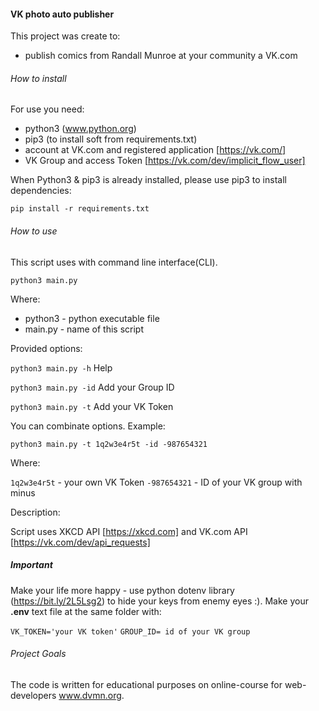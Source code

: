#### VK photo auto publisher

This project was create to:
 - publish comics from Randall Munroe at your community a VK.com 
 

###### How to install

For use you need:
- python3 (www.python.org)
- pip3 (to install soft from requirements.txt)
- account at VK.com and registered application [https://vk.com/]
- VK Group and access Token  [https://vk.com/dev/implicit_flow_user]

When Python3 & pip3 is already installed, please use pip3 to install dependencies:

`pip install -r requirements.txt`

###### How to use

This script uses with command line interface(CLI).

`python3 main.py`

Where:
- python3 - python executable file
- main.py - name of this script

Provided options:

`python3 main.py -h` Help

`python3 main.py -id` Add your Group ID

`python3 main.py -t` Add your VK Token

You can combinate options. Example:

`python3 main.py -t 1q2w3e4r5t -id -987654321`

Where: 

`1q2w3e4r5t` - your own VK Token
`-987654321` - ID of your VK group with minus

Description:

Script uses XKCD API [https://xkcd.com] and VK.com API [https://vk.com/dev/api_requests] 


##### Important
Make your life more happy - use python dotenv library (https://bit.ly/2L5Lsg2) to hide your keys from enemy eyes :). 
Make your **.env** text file at the same folder with:

`VK_TOKEN='your VK token'`
`GROUP_ID= id of your VK group`

###### Project Goals

The code is written for educational purposes on online-course for web-developers www.dvmn.org.
